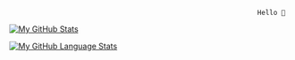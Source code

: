                                                                   Hello 👋

<!--
**shafschwd/shafschwd** is a ✨ _special_ ✨ repository because its `README.md` (this file) appears on your GitHub profile.

Here are some ideas to get you started:

- 🔭 I’m currently working on ...
- 🌱 I’m currently learning ...
- 👯 I’m looking to collaborate on ...
- 🤔 I’m looking for help with ...
- 💬 Ask me about ...
- 📫 How to reach me: ...
- 😄 Pronouns: ...
- ⚡ Fun fact: ...
-->
[![My GitHub Stats](https://github-readme-stats.vercel.app/api/?username=shafschwd&count_private=true&theme=tokyonight&showicons=true)]()<br/>

[![My GitHub Language Stats](https://github-readme-stats.vercel.app/api/top-langs/?username=shafschwd&langs_count=5&theme=tokyonight)]()
